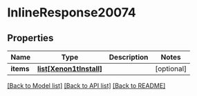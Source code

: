 # InlineResponse20074

## Properties
Name | Type | Description | Notes
------------ | ------------- | ------------- | -------------
**items** | [**list[Xenon1tInstall]**](Xenon1tInstall.md) |  | [optional] 

[[Back to Model list]](../README.md#documentation-for-models) [[Back to API list]](../README.md#documentation-for-api-endpoints) [[Back to README]](../README.md)


